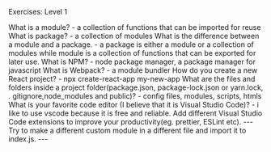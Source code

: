 Exercises: Level 1

What is a module?
    - a collection of functions that can be imported for reuse
What is package?
    - a collection of modules
What is the difference between a module and a package.
    - a package is either a module or a collection of modules while module is a collection of functions that can be exported for later use.
What is NPM?
    - node package manager, a package manager for javascript
What is Webpack?
    - a module bundler
How do you create a new React project?
    - npx create-react-app my-new-app
What are the files and folders inside a project folder(package.json, package-lock.json or yarn.lock, .
gitignore,node_modules and public)?
    - config files, modules, scripts, htmls
What is your favorite code editor (I believe that it is Visual Studio Code)?
    - i like to use vscode because it is free and reliable.
Add different Visual Studio Code extensions to improve your productivity(eg. prettier, ESLint etc).
    ---
Try to make a different custom module in a different file and import it to index.js.
    ---


